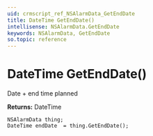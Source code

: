 ```yaml
---
uid: crmscript_ref_NSAlarmData_GetEndDate
title: DateTime GetEndDate()
intellisense: NSAlarmData.GetEndDate
keywords: NSAlarmData, GetEndDate
so.topic: reference
---
```


# DateTime GetEndDate()

Date + end time planned

**Returns:** DateTime

```crmscript
NSAlarmData thing;
DateTime endDate  = thing.GetEndDate();
```

